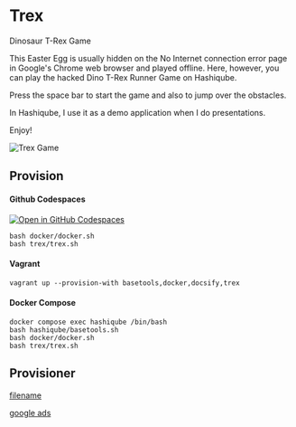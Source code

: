 # Trex

Dinosaur T-Rex Game

This Easter Egg is usually hidden on the No Internet connection error page in Google's Chrome web browser and played offline. Here, however, you can play the hacked Dino T-Rex Runner Game on Hashiqube. 

Press the space bar to start the game and also to jump over the obstacles.

In Hashiqube, I use it as a demo application when I do presentations.

Enjoy! 

![Trex Game](images/trex.png?raw=true "Trex Game")

## Provision

<!-- tabs:start -->
#### **Github Codespaces**
[![Open in GitHub Codespaces](https://github.com/codespaces/badge.svg)](https://codespaces.new/star3am/hashiqube?quickstart=1)
```
bash docker/docker.sh
bash trex/trex.sh
```

#### **Vagrant**

```
vagrant up --provision-with basetools,docker,docsify,trex
```

#### **Docker Compose**

```
docker compose exec hashiqube /bin/bash
bash hashiqube/basetools.sh
bash docker/docker.sh
bash trex/trex.sh
```
<!-- tabs:end -->

## Provisioner

[filename](trex.sh ':include :type=code')

[google ads](../googleads.html ':include :type=iframe width=100% height=300px')